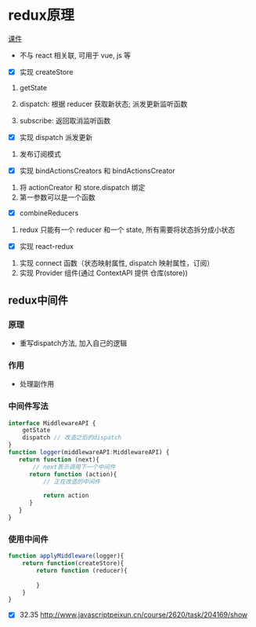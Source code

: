 # redux原理

[课件](http://www.zhufengpeixun.com/strong/html/106.5.redux_middleware.html)

* 不与 react 相关联, 可用于 vue, js 等

* [x] 实现 createStore

1. getState

2. dispatch: 根据 reducer 获取新状态; 派发更新监听函数

3. subscribe: 返回取消监听函数

* [x] 实现 dispatch 派发更新

1. 发布订阅模式

* [x] 实现 bindActionsCreators 和 bindActionsCreator

1. 将 actionCreator 和 store.dispatch 绑定
2. 第一参数可以是一个函数

* [x] combineReducers

1. redux 只能有一个 reducer 和一个 state, 所有需要将状态拆分成小状态

* [x] 实现 react-redux

1. 实现 connect 函数（状态映射属性, dispatch 映射属性，订阅）
2. 实现 Provider 组件(通过 ContextAPI 提供 仓库(store))

## redux中间件

### 原理

* 重写dispatch方法, 加入自己的逻辑

### 作用

* 处理副作用 

### 中间件写法

```ts
interface MiddlewareAPI {
    getState
    dispatch // 改造之后的dispatch
}
function logger(middlewareAPI:MiddlewareAPI) {
   return function (next){
       // next表示调用下一个中间件
      return function (action){
          // 正在改造的中间件

          return action
      }
   }
}
```

### 使用中间件

```ts
function applyMiddleware(logger){
    return function(createStore){
        return function (reducer){
            
        }
    }
}
```

* [x] 32.35 http://www.javascriptpeixun.cn/course/2620/task/204169/show
